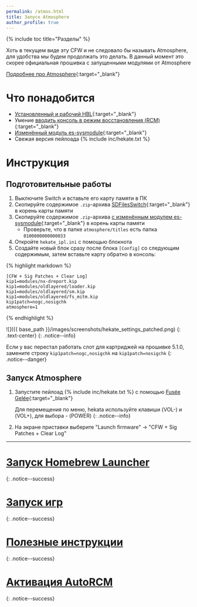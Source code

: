 ```yaml
---
permalink: /atmos.html
title: Запуск Atmosphere
author_profile: true
---
```

{% include toc title="Разделы" %}

Хоть в текущем виде эту CFW и не следовало бы называть Atmosphere, для удобства мы будем продолжать это делать. В данный момент это скорее официальная прошивка с запущенными модулями от Atmosphere

[Подробнее про Atmosphere](launch-cfw#atmosphere){:target="_blank"}

# Что понадобится 

* [Установленный и рабочий HBL](launch-hbl#подготовительные-работы){:target="_blank"}
* Умение [вводить консоль в режим восстановления (RCM)](fusee-gelee#%D1%87%D0%B0%D1%81%D1%82%D1%8C-i---%D0%B2%D1%85%D0%BE%D0%B4-%D0%B2-rcm){:target="_blank"}
* [Изменённый модуль es-sysmodule](files/es-sysmodule.zip){:target="_blank"}
* Свежая версия пейлоада {% include inc/hekate.txt %}

# Инструкция

## Подготовительные работы 

1. Выключите Switch и вставьте его карту памяти в ПК 
1. Скопируйте содержимое `.zip`-архива [SDFilesSwitch](https://github.com/tumGER/SDFilesSwitch/releases/latest){:target="_blank"} в корень карты памяти
1. Скопируйте содержимое `.zip`-архива [с изменённым модулем es-sysmodule](https://github.com/tumGER/SDFilesSwitch/releases/latest){:target="_blank"} в корень карты памяти
	* Проверьте, что в папке `atmosphere/titles` есть папка `0100000000000033`
1. Откройте `hekate_ipl.ini` с помощью блокнота
1. Создайте новый блок сразу после блока `[Config]` со следующим содержимым, затем вставьте карту обратно в консоль:

{% highlight markdown %}

	[CFW + Sig Patches + Clear Log]
	kip1=modules/nx-dreport.kip
	kip1=modules/oldlayered/loader.kip
	kip1=modules/oldlayered/sm.kip
	kip1=modules/oldlayered/fs_mitm.kip
	kip1patch=nogc,nosigchk
	atmosphere=1
{% endhighlight %}
	
![]({{ base_path }}/images/screenshots/hekate_settings_patched.png) 
{: .text-center}
{: .notice--info}

Если у вас перестал работать слот для картриджей на прошивке 5.1.0, замените строку `kip1patch=nogc,nosigchk` на `kip1patch=nosigchk`
{: .notice--danger}

## Запуск Atmosphere 

1. Запустите пейлоад {% include inc/hekate.txt %} с помощью [Fusée Gelée](fusee-gelee){:target="_blank"}

	Для перемещения по меню, hekata используйте клавиши (VOL-) и (VOL+), для выбора - (POWER)
	{: .notice--info}
	
1. На экране приставки выберите "Launch firmware" -> "CFW + Sig Patches + Clear Log"

___

# [Запуск Homebrew Launcher](launch-hbl#запуск-hbl-из-reinx-или-atmosphere)
{: .notice--success}
# [Запуск игр](atmos-games)
{: .notice--success}
# [Полезные инструкции](addons)
{: .notice--success}
# [Активация AutoRCM](autorcm)
{: .notice--success}